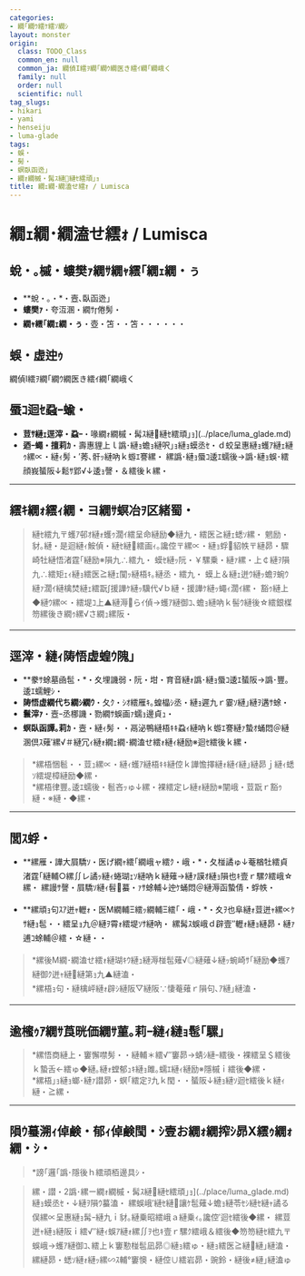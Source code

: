 ```yaml
---
categories:
- 繝｢繝ｳ繧ｹ繧ｿ繝ｼ
layout: monster
origin:
  class: TODO_Class
  common_en: null
  common_ja: 繝偵Ι繧ｦ繝｢繝ｳ繝医き繧ｲ繝｢繝峨く
  family: null
  order: null
  scientific: null
tag_slugs:
- hikari
- yami
- henseiju
- luma-glade
tags:
- 蜈・
- 髣・
- 螟臥函迯｣
- 繝ｫ繝槭・髯ｽ縺縺ｾ繧頑｣ｮ
title: 繝ｪ繝･繝溘せ繧ｫ / Lumisca
---
```


# 繝ｪ繝･繝溘せ繧ｫ / Lumisca

## 蛻・｡槭・螻樊ｧ繝ｻ繝ｬ繧｢繝ｪ繝・ぅ

* **蛻・｡・*・壼､臥函迯｣  
* **螻樊ｧ**・夸沍溷・繝ｻ倦髣・ 
* **繝ｬ繧｢繝ｪ繝・ぅ**・壺・笘・・笘・・・・・・

## 蜈・虚迚ｩ
繝偵Ι繧ｦ繝｢繝ｳ繝医き繧ｲ繝｢繝峨く

## 蜃ｺ迴ｾ蝨ｰ蝓・

* **荳ｻ縺ｪ逕滓・蝨ｰ**・喙繝ｫ繝槭・髯ｽ縺縺ｾ繧頑｣ｮ](../place/luma_glade.md)  
* **迺ｰ蠅・擅莉ｶ**・壽惠貍上ｌ譌･縺ｮ蟾ｮ縺呎｣ｮ縺ｮ蟆丞ｾ・ｄ蛟呈惠縺ｮ蠖ｱ縺ｪ縺ｩ縲∝・縺ｨ髣・′莠､骭ｯ縺吶ｋ蝣ｴ謇縲・ 
縲譌･縺ｮ蜃ｺ逶ｴ蠕後→譌･縺ｮ蜈･繧顔峩蜑阪↓鬆ｻ郢√↓逶ｮ謦・＆繧後ｋ縲・

---

## 繧ｷ繝ｫ繧ｨ繝・ヨ繝ｻ螟冶ｦ区緒蜀・

> 縺ｾ繧九〒蠖ｱ邨ｵ縺ｫ蠖ｩ濶ｲ繧呈命縺励◆縺九・繧医≧縺ｪ蟋ｿ縲・ 
> 魍励・豺｡縺・是迴縺ｨ鮟偵・縺ｾ縺繧画ｨ｡讒倥〒縲∝・縺ｮ蜉貂帙〒縺昴・驟崎牡縺悟渚霆｢縺励※隕九∴繧九・ 
> 蟆ｾ縺ｯ阮・￥騾乗・縺ｧ縲・上￠縺ｦ隕九∴繧矩ｪｨ縺ｮ繧医≧縺ｪ闃ｯ縺梧ｷ｡縺丞・繧九・ 
> 蟆上＆縺ｪ迸ｳ縺ｯ蟾ｦ蜿ｳ縺ｧ濶ｲ縺檎焚縺ｪ繧翫∫援譁ｹ縺ｯ驥代√ｂ縺・援譁ｹ縺ｯ蠅ｨ濶ｲ縲・ 
> 豁ｩ縺上◆縺ｳ縲∝・繧堤ｺ上▲縺溽らｲ偵→蠖ｱ縺御ｺ､蟾ｮ縺吶ｋ髻ｳ縺後☆繧銀楳笏縲後き繝ｩ縲√さ繝ｭ縲阪・

---

## 逕滓・縺ｨ陦悟虚蝗ｳ隗｣

* **豢ｻ蜍墓凾髢・*・夊埋譏弱・阮・坩・育音縺ｫ譌･縺ｮ蜃ｺ逶ｴ蜑阪→譌･豐｡逶ｴ蠕鯉ｼ・
* **陦悟虚繝代ち繝ｼ繝ｳ**・夂ｸ・ｼｵ繧雁ｷ｡蝗橸ｼ丞・縺ｮ遲九ｒ霎ｿ縺｣縺ｦ遘ｻ蜍・ 
* **鬟滓ｧ**・壼ｰ丞梛譏・勠繝ｻ蜈画ｧ蠕ｮ邊貞ｭ・ 
* **螟臥函譚｡莉ｶ**・壼・縺ｨ髣・・鬲泌鴨縺梧ｷｷ蝨ｨ縺吶ｋ蝣ｴ謇縺ｧ蟄ｵ蛹悶＠縺溷倶ｽ薙′縲√＃縺冗ｨ縺ｫ繝ｪ繝･繝溘せ繧ｫ縺ｨ縺励※迴ｾ繧後ｋ縲・

> *縲梧悃髱・・荳ｭ縲∝・縺ｨ蠖ｱ縺梧ｷｷ縺倥ｋ譁憺擇縺ｫ縺ｲ縺｣縺昴ｊ縺ｨ蟋ｿ繧堤樟縺励◆縲・  
> *縲梧律豐｡逶ｴ蠕後・髱吝ｯゅ↓縲・裸繧定レ縺ｫ縺励※闡峨・荳翫ｒ豁ｩ縺・※縺・◆縲・

---

## 閭ｽ蜉・

* **縲雁・譁大屓驕ｿ・医げ繝ｬ繧｢繝峨ャ繧ｸ・峨・*・夂椪譎ゅ↓菴楢牡繧貞渚霆｢縺輔○縲∬レ譎ｯ縺ｨ蜷瑚ｪｿ縺吶ｋ縺薙→縺ｧ謨ｵ縺ｮ隕也ｷ壹ｒ騾ｸ繧峨☆縲・ 
縲謾ｻ謦・屓驕ｿ縺ｨ髫蟇・ｧｻ蜍輔↓迚ｹ蛹悶＠縺溽函蟄倩・蜉帙・

* **縲頑ｮ句ｽｱ迸ｬ轣ｫ・医Μ繝輔Ξ繧ｯ繝輔Ξ繧｢・峨・*・夊ｦ也阜縺ｫ荳迸ｬ縲∝ｹｻ縺ｮ髢・・繧呈ｮ九＠縺ｦ霄ｫ繧堤ｿｻ縺吶・ 
縲髯ｽ蜈峨ｄ辟壹″轣ｫ縺ｮ縺昴・縺ｧ逋ｺ蜍輔＠繧・☆縺・・

> *縲後Μ繝･繝溘せ繧ｫ縺瑚ｷｳ縺ｭ縺溽椪髢薙√◎縺薙↓縺ｯ蜿崎ｻ｢縺励◆蠖ｱ縺御ｸ迸ｬ縺縺第ｮ九▲縺溘・  
> *縲梧ｮ句・縺檎岼縺ｫ辟ｼ縺阪▽縺阪∵悽菴薙ｒ隕句､ｱ縺｣縺溘・

---

## 逾櫁ｩｱ繝ｻ莨晄価繝ｻ菫｡莉ｰ縺ｨ縺ｮ髢｢騾｣

> *縲悟商縺上・窶懈噤髣・・縺輔＊繧√″窶昴→蜻ｼ縺ｰ繧後・裸繧呈＄繧後ｋ蟄舌←繧ゅ◆縺｡縺ｫ螳郁ｭｷ縺ｮ雎｡蠕ｴ縺ｨ縺励※隱槭ｉ繧後◆縲・  
> *縲梧｣ｮ縺ｮ螂･縺ｧ譛昴・螟｢繧定ｦ九ｋ閠・・蜑阪↓縺ｮ縺ｿ迴ｾ繧後ｋ縺ｨ縺・≧縲・

---

## 隕ｳ蟇溯ｨ倬鹸・郁ｨ倬鹸閠・ｼ壹お繝ｫ繝搾ｼ昴Χ繧ｩ繝ｫ繝・ｼ・

> *謗｢邏｢譌･隱後ｈ繧頑栢邊具ｼ・

> 縲・譛・2譌･縲ー繝ｫ繝槭・髯ｽ縺縺ｾ繧頑｣ｮ](../place/luma_glade.md)縺ｮ蟆丞ｾ・↓縺ｦ隕ｳ蟇溘・ 
縲蜈峨′縺ｾ縺讓ｹ髢薙↓蟾ｮ縺苓ｾｼ縺ｾ縺ｬ譎る俣縲∝呈惠縺ｮ髯ｰ縺九ｉ豺｡縺乗昭繧峨ａ縺乗ｨ｡讒倥′迴ｾ繧後◆縲・ 
縲荳迸ｬ縺ｮ縺阪ｉ繧√″縺ｨ蜈ｱ縺ｫ縲∬ｦ也ｷ壹ｒ騾ｸ繧峨＆繧後◆笏笏縺ｾ繧九〒蜈峨→蠖ｱ縺御ｺ､繧上ｋ窶懃椪髢凪昴◎縺ｮ繧ゅ・縺ｮ繧医≧縺縺｣縺溘・ 
縲縺昴・蟋ｿ縺ｫ縺ｯ縲∽ｽ輔°窶懊・縺倥∪繧岩昴・豌鈴・縺後≠縺｣縺溘ゅ